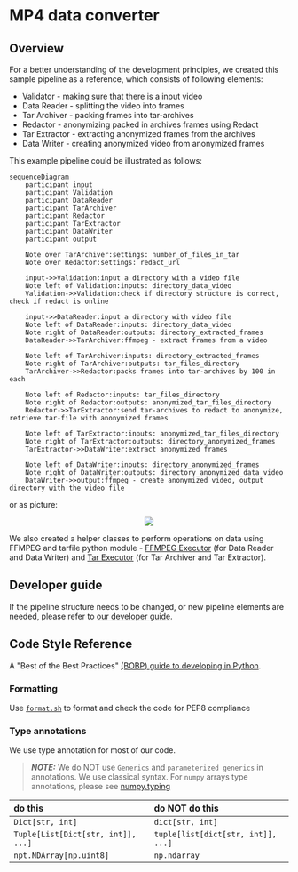 # MP4 data converter

## Overview
For a better understanding of the development principles, we created this sample pipeline as a reference, which consists of following elements:

- Validator - making sure that there is a input video
- Data Reader - splitting the video into frames
- Tar Archiver - packing frames into tar-archives
- Redactor - anonymizing packed in archives frames using Redact
- Tar Extractor - extracting anonymized frames from the archives
- Data Writer - creating anonymized video from anonymized frames


This example pipeline could be illustrated as follows:



```mermaid
sequenceDiagram
    participant input
    participant Validation
    participant DataReader
    participant TarArchiver
    participant Redactor
    participant TarExtractor
    participant DataWriter
    participant output
    
    Note over TarArchiver:settings: number_of_files_in_tar
    Note over Redactor:settings: redact_url
    
    input->>Validation:input a directory with a video file
    Note left of Validation:inputs: directory_data_video
    Validation->>Validation:check if directory structure is correct, check if redact is online
    
    input->>DataReader:input a directory with video file
    Note left of DataReader:inputs: directory_data_video
    Note right of DataReader:outputs: directory_extracted_frames
    DataReader->>TarArchiver:ffmpeg - extract frames from a video
    
    Note left of TarArchiver:inputs: directory_extracted_frames
    Note right of TarArchiver:outputs: tar_files_directory
    TarArchiver->>Redactor:packs frames into tar-archives by 100 in each
    
    Note left of Redactor:inputs: tar_files_directory
    Note right of Redactor:outputs: anonymized_tar_files_directory
    Redactor->>TarExtractor:send tar-archives to redact to anonymize, retrieve tar-file with anonymized frames
    
    Note left of TarExtractor:inputs: anonymized_tar_files_directory
    Note right of TarExtractor:outputs: directory_anonymized_frames
    TarExtractor->>DataWriter:extract anonymized frames
    
    Note left of DataWriter:inputs: directory_anonymized_frames
    Note right of DataWriter:outputs: directory_anonymized_data_video
    DataWriter->>output:ffmpeg - create anonymized video, output directory with the video file

```
or as picture:
<p align="center">
  <img src="../../docs/example_pipeline.png" />
</p>

We also created a helper classes to perform operations on data using FFMPEG and tarfile python module - [FFMPEG Executor](utils/ffmpeg_executor.py) (for Data Reader and Data Writer) and [Tar Executor](utils/tar_executor.py) (for Tar Archiver and Tar Extractor).

## Developer guide

If the pipeline structure needs to be changed, or new pipeline elements are needed, please refer to [our developer guide](../../README.md#developer-guide).

## Code Style Reference
A "Best of the Best Practices" [(BOBP) guide to developing in Python](https://gist.github.com/sloria/7001839).
### Formatting
Use [`format.sh`](../../scripts/format.sh)  to format and check the code for PEP8 compliance


### Type annotations
We use type annotation for most of our code. 
> **_NOTE:_** We do NOT use `Generics` and `parameterized generics` in annotations.
> We use classical syntax. 
For `numpy` arrays type annotations, please see [numpy.typing](https://numpy.org/devdocs/reference/typing.html)

| do this                            | do NOT do this                     |
|:-----------------------------------|:-----------------------------------|
| `Dict[str, int]`                   | `dict[str, int]`                   |
| `Tuple[List[Dict[str, int]], ...]` | `tuple[list[dict[str, int]], ...]` |
| `npt.NDArray[np.uint8]`            | `np.ndarray`                       |
